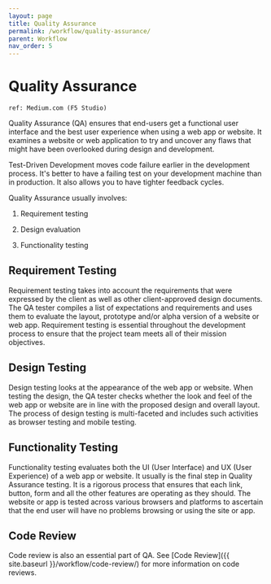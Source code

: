 ```yaml
---
layout: page
title: Quality Assurance
permalink: /workflow/quality-assurance/
parent: Workflow
nav_order: 5
---
```


# Quality Assurance

`ref: Medium.com (F5 Studio)`

Quality Assurance (QA) ensures that end-users get a functional user interface and the best user experience when using a web app or website. It examines a website or web application to try and uncover any flaws that might have been overlooked during design and development. 

Test-Driven Development moves code failure earlier in the development process. It's better to have a failing test on your development machine than in production. It also allows you to have tighter feedback cycles.

Quality Assurance usually involves:

1. Requirement testing

1. Design evaluation

1. Functionality testing

## Requirement Testing

Requirement testing takes into account the requirements that were expressed by the client as well as other client-approved design documents. The QA tester compiles a list of expectations and requirements and uses them to evaluate the layout, prototype and/or alpha version of a website or web app. Requirement testing is essential throughout the development process to ensure that the project team meets all of their mission objectives.

## Design Testing

Design testing looks at the appearance of the web app or website. When testing the design, the QA tester checks whether the look and feel of the web app or website are in line with the proposed design and overall layout. The process of design testing is multi-faceted and includes such activities as browser testing and mobile testing.

## Functionality Testing

Functionality testing evaluates both the UI (User Interface) and UX (User Experience) of a web app or website. It usually is the final step in Quality Assurance testing. It is a rigorous process that ensures that each link, button, form and all the other features are operating as they should. The website or app is tested across various browsers and platforms to ascertain that the end user will have no problems browsing or using the site or app.

## Code Review

Code review is also an essential part of QA. See [Code Review]({{ site.baseurl }}/workflow/code-review/) for more information on code reviews.

